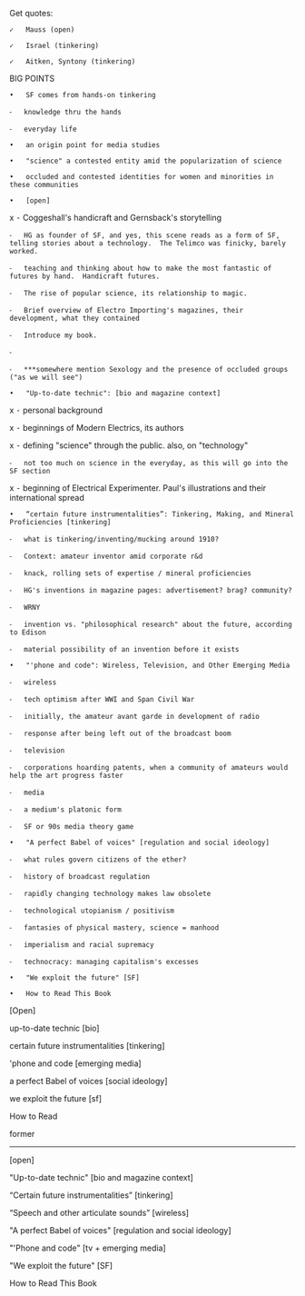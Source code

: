 Get quotes:

	✓	Mauss (open)

	✓	Israel (tinkering)

	✓	Aitken, Syntony (tinkering)

BIG POINTS

	•	SF comes from hands-on tinkering

	⁃	knowledge thru the hands

	⁃	everyday life

	•	an origin point for media studies

	•	"science" a contested entity amid the popularization of science

	•	occluded and contested identities for women and minorities in these communities

	•	[open]

x	⁃	Coggeshall's handicraft and Gernsback's storytelling

	⁃	HG as founder of SF, and yes, this scene reads as a form of SF, telling stories about a technology.  The Telimco was finicky, barely worked.

	⁃	teaching and thinking about how to make the most fantastic of futures by hand.  Handicraft futures.

	⁃	The rise of popular science, its relationship to magic.

	⁃	Brief overview of Electro Importing's magazines, their development, what they contained

	⁃	Introduce my book.

	⁃	

	⁃	***somewhere mention Sexology and the presence of occluded groups ("as we will see")

	•	"Up-to-date technic": [bio and magazine context]

x	⁃	personal background

x	⁃	beginnings of Modern Electrics, its authors

x	⁃	defining "science" through the public. also, on "technology"

	⁃	not too much on science in the everyday, as this will go into the SF section

x	⁃	beginning of Electrical Experimenter. Paul's illustrations and their international spread

	•	“certain future instrumentalities”: Tinkering, Making, and Mineral Proficiencies [tinkering]

	⁃	what is tinkering/inventing/mucking around 1910?

	⁃	Context: amateur inventor amid corporate r&d

	⁃	knack, rolling sets of expertise / mineral proficiencies

	⁃	HG's inventions in magazine pages: advertisement? brag? community?

	⁃	WRNY

	⁃	invention vs. "philosophical research" about the future, according to Edison

	⁃	material possibility of an invention before it exists

	•	"'phone and code": Wireless, Television, and Other Emerging Media

	⁃	wireless

	⁃	tech optimism after WWI and Span Civil War

	⁃	initially, the amateur avant garde in development of radio

	⁃	response after being left out of the broadcast boom

	⁃	television

	⁃	corporations hoarding patents, when a community of amateurs would help the art progress faster

	⁃	media

	⁃	a medium's platonic form

	⁃	SF or 90s media theory game

	•	"A perfect Babel of voices" [regulation and social ideology]

	⁃	what rules govern citizens of the ether?

	⁃	history of broadcast regulation

	⁃	rapidly changing technology makes law obsolete

	⁃	technological utopianism / positivism

	⁃	fantasies of physical mastery, science = manhood

	⁃	imperialism and racial supremacy

	⁃	technocracy: managing capitalism's excesses

	•	"We exploit the future" [SF]

	•	How to Read This Book

[Open]

up-to-date technic [bio]

certain future instrumentalities [tinkering]

'phone and code [emerging media]

a perfect Babel of voices [social ideology]

we exploit the future [sf]

How to Read

former

--------------

[open]

"Up-to-date technic" [bio and magazine context]

“Certain future instrumentalities” [tinkering]

“Speech and other articulate sounds” [wireless]

"A perfect Babel of voices" [regulation and social ideology]

"'Phone and code" [tv + emerging media]

"We exploit the future" [SF]

How to Read This Book